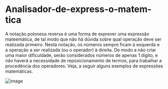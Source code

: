 # Analisador-de-express-o-matem-tica

A notação polonesa reversa é uma forma de exprever uma expressão mateemática, de tal modo que não há dúvida sobre qual operação deve ser realizada primeiro. Nesta notação, os números sempre ficam à esquerda e a operação a ser realizada (ou o operador) à direita. 
De modo a não criar uma maior dificuldade, serão considerados números de apenas 1 dígito, e não haverá a necessidade de reposicionamento de termos, para trabalhar a procedência dos operadores.
Veja, a seguir alguns exemplos de expressões matemáticas. 

![image](https://github.com/Mateuxx/Analisador-de-express-o-matem-tica/assets/83120884/b438dbce-6653-4009-ba2a-a7e12cee116b)
